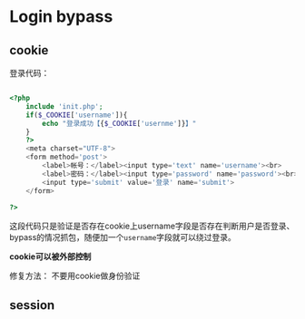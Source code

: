 # Login bypass



## cookie 
登录代码：

```php

<?php
	include 'init.php';
	if($_COOKIE['username']){
		echo "登录成功【{$_COOKIE['usernme']}】"
	}
	?>
	<meta charset="UTF-8">
	<form method='post'>
		<label>帐号：</label><input type='text' name='username'><br>
		<label>密码：</label><input type='password' name='password'><br>
		<input type='submit' value='登录' name='submit'>
	</form>
		
?>


```

这段代码只是验证是否存在cookie上username字段是否存在判断用户是否登录、
bypass的情况抓包，随便加一个```username```字段就可以绕过登录。

**cookie可以被外部控制**

修复方法： 不要用cookie做身份验证

## session

